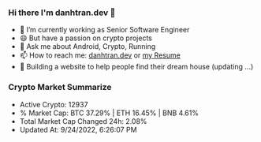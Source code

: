 ### Hi there I'm danhtran.dev 👋

- 🔭 I’m currently working as Senior Software Engineer
- 😄 But have a passion on crypto projects
- 💬 Ask me about Android, Crypto, Running 
- 📫 How to reach me: <a href="https://danhtran.dev" target="_blank">danhtran.dev</a> or <a href="Developer-Resume.pdf" target="_blank">my Resume</a>
- 🌱 Building a website to help people find their dream house (updating ...)

### Crypto Market Summarize
- Active Crypto: 12937
- % Market Cap: BTC 37.29% | ETH 16.45% | BNB 4.61%
- Total Market Cap Changed 24h: 2.08%
- Updated At: 9/24/2022, 6:26:07 PM
